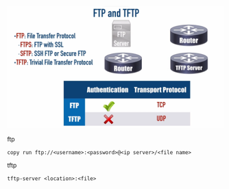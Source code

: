 <link rel="stylesheet" type="text/css" href="..\..\markcss.css">

![](2023-03-11-21-18-34.png)

 ftp
 ```
copy run ftp://<username>:<password>@<ip server>/<file name>
```

tftp
```
tftp-server <location>:<file>
```
